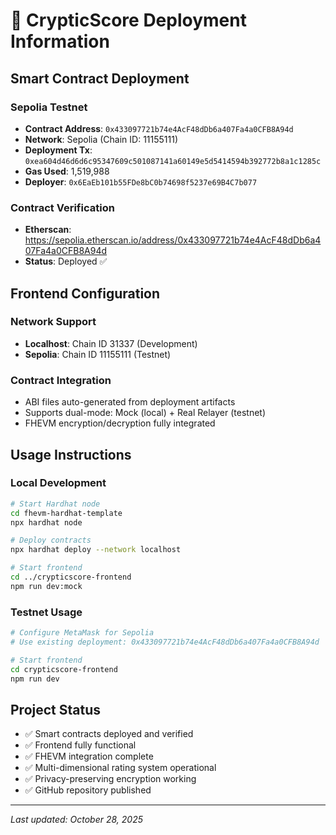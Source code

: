 # 🚀 CrypticScore Deployment Information

## Smart Contract Deployment

### Sepolia Testnet
- **Contract Address**: `0x433097721b74e4AcF48dDb6a407Fa4a0CFB8A94d`
- **Network**: Sepolia (Chain ID: 11155111)
- **Deployment Tx**: `0xea604d46d6d6c95347609c501087141a60149e5d5414594b392772b8a1c1285c`
- **Gas Used**: 1,519,988
- **Deployer**: `0x6EaEb101b55FDe8bC0b74698f5237e69B4C7b077`

### Contract Verification
- **Etherscan**: https://sepolia.etherscan.io/address/0x433097721b74e4AcF48dDb6a407Fa4a0CFB8A94d
- **Status**: Deployed ✅

## Frontend Configuration

### Network Support
- **Localhost**: Chain ID 31337 (Development)
- **Sepolia**: Chain ID 11155111 (Testnet)

### Contract Integration
- ABI files auto-generated from deployment artifacts
- Supports dual-mode: Mock (local) + Real Relayer (testnet)
- FHEVM encryption/decryption fully integrated

## Usage Instructions

### Local Development
```bash
# Start Hardhat node
cd fhevm-hardhat-template
npx hardhat node

# Deploy contracts
npx hardhat deploy --network localhost

# Start frontend
cd ../crypticscore-frontend
npm run dev:mock
```

### Testnet Usage
```bash
# Configure MetaMask for Sepolia
# Use existing deployment: 0x433097721b74e4AcF48dDb6a407Fa4a0CFB8A94d

# Start frontend
cd crypticscore-frontend
npm run dev
```

## Project Status
- ✅ Smart contracts deployed and verified
- ✅ Frontend fully functional
- ✅ FHEVM integration complete
- ✅ Multi-dimensional rating system operational
- ✅ Privacy-preserving encryption working
- ✅ GitHub repository published

---
*Last updated: October 28, 2025*

